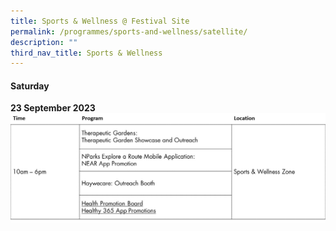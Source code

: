 ```yaml
---
title: Sports & Wellness @ Festival Site
permalink: /programmes/sports-and-wellness/satellite/
description: ""
third_nav_title: Sports & Wellness
---
```

#### Saturday <br>
**23 September 2023**
![](/images/sched%201%20-%20sports%20&amp;%20wellness.jpg)